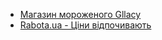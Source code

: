 * [Магазин мороженого Gllacy](https://raccoonroman.github.io/gllacy/)
* [Rabota.ua - Ціни відпочивають](https://raccoonroman.github.io/rabota.ua/)